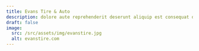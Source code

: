 ```yaml
---
title: Evans Tire & Auto
description: dolore aute reprehenderit deserunt aliquip est consequat duis ex labore pariatur velit dolor exercitation duis duis excepteur fugiat fugiat non consequat mollit
draft: false
image:
  src: /src/assets/img/evanstire.jpg
  alt: evanstire.com
---
```

